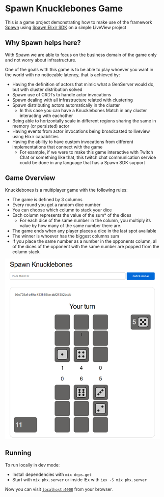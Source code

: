 # Spawn Knucklebones Game

This is a game project demonstrating how to make use of the framework [Spawn](https://github.com/eigr/spawn) using [Spawn Elixir SDK](https://github.com/eigr/spawn/tree/main/spawn_sdk/spawn_sdk) on a simple LiveView project

## Why Spawn helps here?

With Spawn we are able to focus on the business domain of the game only and not worry about infrastructure.

One of the goals with this game is to be able to play whoever you want in the world with no noticeable latency, that is achieved by:
  - Having the definition of actors that mimic what a GenServer would do, but with cluster distribution solved
  - Spawn use of CRDTs to handle actor invocations
  - Spawn dealing with all infrastructure related with clustering
  - Spawn distributing actors automatically in the cluster
    - In this case you can have a Knucklebones Match in any cluster interacting with eachother
  - Being able to horizontally scale in different regions sharing the same in memory (or persisted) actor
  - Having events from actor invocations being broadcasted to liveview using Elixir capabilities
  - Having the ability to have custom invocations from different implementations that connect with the game
    - For example, if we were to make this game interactive with Twitch Chat or something like that, this twitch chat communication service could be done in any language that has a Spawn SDK support

## Game Overview

Knucklebones is a multiplayer game with the following rules:

- The game is defined by 3 columns
- Every round you get a random dice number
- You can choose which column to stack your dice
- Each column represents the value of the sum* of the dices
  - For each dice of the same number in the column, you multiply its value by how many of the same number there are.
- The game ends when any player places a dice in the last spot available
- The winner is whoever has the biggest columns sum
- If you place the same number as a number in the opponents column, all of the dices of the opponent with the same number are popped from the column stack

![Game Example](./example/running.png)

## Running

To run locally in dev mode:

  * Install dependencies with `mix deps.get`
  * Start with `mix phx.server` or inside IEx with `iex -S mix phx.server`

Now you can visit [`localhost:4000`](http://localhost:4000) from your browser.
